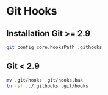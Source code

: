 # Git Hooks

## Installation Git >= 2.9
```sh
git config core.hooksPath .githooks
```

## Git < 2.9
```sh
mv .git/hooks .git/hooks.bak
ln -sf ../.githooks .git/hooks
```

